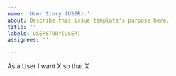 ```yaml
---
name: 'User Story (USER):'
about: Describe this issue template's purpose here.
title: ''
labels: USERSTORY(USER)
assignees: ''

---
```


As a User I want X so that X

